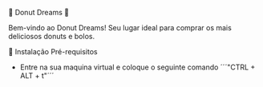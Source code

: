 🍩 Donut Dreams 🍰

Bem-vindo ao Donut Dreams! Seu lugar ideal para comprar os mais deliciosos donuts e bolos.

🚀 Instalação
Pré-requisitos
- Entre na sua maquina virtual e coloque o seguinte comando ´´´"CTRL + ALT + t"´´´ 
